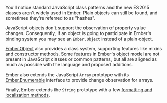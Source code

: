 You'll notice standard JavaScript class patterns and the new ES2015
classes aren't widely used in Ember. Plain objects can still be found,
and sometimes they're referred to as "hashes".

JavaScript objects don't support the observation of property value changes.
Consequently, if an object is going to participate in Ember's binding
system you may see an `Ember.Object` instead of a plain object.

[Ember.Object](https://www.emberjs.com/api/ember/2.16/modules/@ember%2Fobject) also provides a class system, supporting features like mixins
and constructor methods. Some features in Ember's object model are not present in
JavaScript classes or common patterns, but all are aligned as much as possible
with the language and proposed additions.

Ember also extends the JavaScript `Array` prototype with its
[Ember.Enumerable](http://emberjs.com/api/classes/Ember.Enumerable.html) interface to provide change observation for arrays.

Finally, Ember extends the `String` prototype with a few [formatting and
localization methods](https://www.emberjs.com/api/ember/2.16/classes/String).
